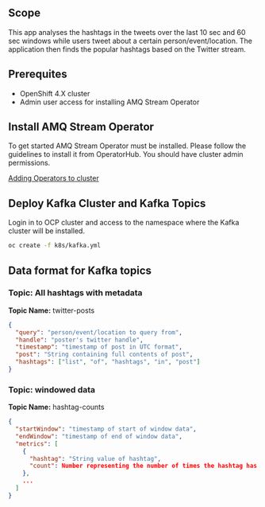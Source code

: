 ## Scope
This app analyses the hashtags in the tweets over the last 10 sec and 60 sec windows while users tweet about a certain person/event/location. The application then finds the popular hashtags based on the Twitter stream.

## Prerequites
* OpenShift 4.X cluster
* Admin user access for installing AMQ Stream Operator

## Install AMQ Stream Operator
To get started AMQ Stream Operator must be installed. Please follow the guidelines to install it from OperatorHub. You should have cluster admin permissions.

[Adding Operators to cluster](https://docs.openshift.com/container-platform/4.3/operators/olm-adding-operators-to-cluster.html)

## Deploy Kafka Cluster and Kafka Topics
Login in to OCP cluster and access to the namespace where the Kafka cluster will be installed.
```bash
oc create -f k8s/kafka.yml
```

## Data format for Kafka topics
### Topic: All hashtags with metadata
**Topic Name:** twitter-posts
```json
{
  "query": "person/event/location to query from",
  "handle": "poster's twitter handle",
  "timestamp": "timestamp of post in UTC format",
  "post": "String containing full contents of post",
  "hashtags": ["list", "of", "hashtags", "in", "post"]
}
```

### Topic: windowed data
**Topic Name:** hashtag-counts
```json
{
  "startWindow": "timestamp of start of window data",
  "endWindow": "timestamp of end of window data",
  "metrics": [
    {
      "hashtag": "String value of hashtag",
      "count": Number representing the number of times the hashtag has been seen in the window
    },
    ...
  ]
}